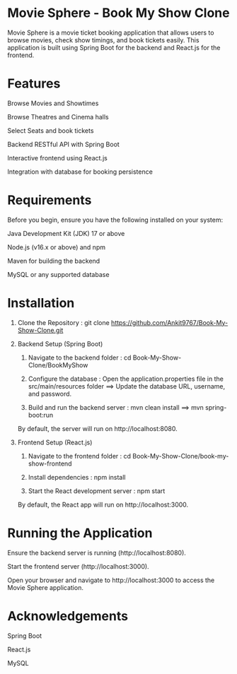 # Movie Sphere - Book My Show Clone

Movie Sphere is a movie ticket booking application that allows users to browse movies, check show timings, and book tickets easily. This application is built using Spring Boot for the backend and React.js for the frontend.



# Features

Browse Movies and Showtimes

Browse Theatres and Cinema halls

Select Seats and book tickets

Backend RESTful API with Spring Boot

Interactive frontend using React.js

Integration with database for booking persistence




# Requirements

Before you begin, ensure you have the following installed on your system:

Java Development Kit (JDK) 17 or above

Node.js (v16.x or above) and npm

Maven for building the backend

MySQL or any supported database




# Installation

1. Clone the Repository : 
    git clone https://github.com/Ankit9767/Book-My-Show-Clone.git


2. Backend Setup (Spring Boot)

    1. Navigate to the backend folder : cd Book-My-Show-Clone/BookMyShow
    
    2. Configure the database : Open the application.properties file in the src/main/resources folder  ==>  Update the database URL, username, and password.

    3. Build and run the backend server : mvn clean install  ==> mvn spring-boot:run 

    By default, the server will run on http://localhost:8080.


3. Frontend Setup (React.js) 

    1. Navigate to the frontend folder : cd Book-My-Show-Clone/book-my-show-frontend

    2. Install dependencies : npm install 

    3. Start the React development server : npm start 

    By default, the React app will run on http://localhost:3000.




# Running the Application

Ensure the backend server is running (http://localhost:8080).

Start the frontend server (http://localhost:3000).

Open your browser and navigate to http://localhost:3000 to access the Movie Sphere application.





# Acknowledgements

Spring Boot

React.js

MySQL


